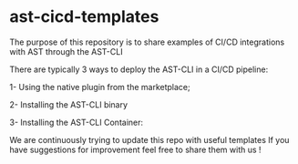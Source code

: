 # ast-cicd-templates
The purpose of this repository is to share examples of CI/CD integrations with AST through the AST-CLI

There are typically 3 ways to deploy the AST-CLI in a CI/CD pipeline:
 
 1- Using the native plugin from the marketplace;
 
 2- Installing the AST-CLI binary 
 
 3- Installing the AST-CLI Container: 


We are continuously trying to update this repo with useful templates
If you have suggestions for improvement feel free to share them with us !

